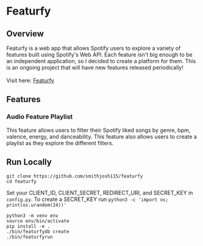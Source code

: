 # Featurfy

## Overview
Featurfy is a web app that allows Spotify users to explore a variety of features built using Spotify's Web API. Each feature isn't big enough to be an independent application, so I decided to create a platform for them. This is an ongoing project that will have new features released periodically!
<br />
<br />
Visit here: [Featurfy](http://www.featurfy.org/)
## Features
### Audio Feature Playlist
This feature allows users to filter their Spotify liked songs by genre, bpm, valence, energy, and danceability. This feature also allows users to create a playlist as they explore the different filters. 
## Run Locally
```
git clone https://github.com/smithjosh115/featurfy
cd featurfy
```
Set your CLIENT_ID, CLIENT_SECRET, REDIRECT_URI, and SECRET_KEY in ```config.py```.
To create a SECRET_KEY run ```python3 -c 'import os; print(os.urandom(24))'```
```
python3 -m venv env
source env/bin/activate
pip install -e .
./bin/featurfydb create
./bin/featurfyrun
```
